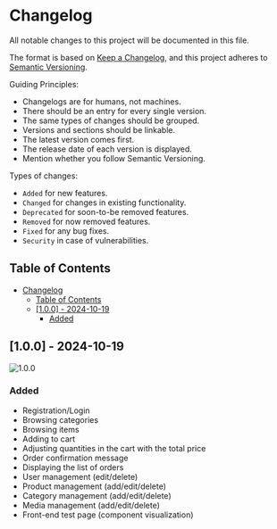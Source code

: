 # Changelog

All notable changes to this project will be documented in this file.

The format is based on [Keep a Changelog](https://keepachangelog.com/en/1.0.0/), and this project adheres to [Semantic Versioning](https://semver.org/spec/v2.0.0.html).

Guiding Principles:

- Changelogs are for humans, not machines.
- There should be an entry for every single version.
- The same types of changes should be grouped.
- Versions and sections should be linkable.
- The latest version comes first.
- The release date of each version is displayed.
- Mention whether you follow Semantic Versioning.

Types of changes:

- `Added` for new features.
- `Changed` for changes in existing functionality.
- `Deprecated` for soon-to-be removed features.
- `Removed` for now removed features.
- `Fixed` for any bug fixes.
- `Security` in case of vulnerabilities.

## Table of Contents

- [Changelog](#changelog)
	- [Table of Contents](#table-of-contents)
	- [\[1.0.0\] - 2024-10-19](#100---2024-10-19)
		- [Added](#added)

<!-- ## [Unreleased] -->

## [1.0.0] - 2024-10-19

![1.0.0](https://img.shields.io/badge/1.0.0-2024--10--16-blue?style=flat-square)

### Added

- Registration/Login
- Browsing categories
- Browsing items
- Adding to cart
- Adjusting quantities in the cart with the total price
- Order confirmation message
- Displaying the list of orders
- User management (edit/delete)
- Product management (add/edit/delete)
- Category management (add/edit/delete)
- Media management (add/edit/delete)
- Front-end test page (component visualization)
